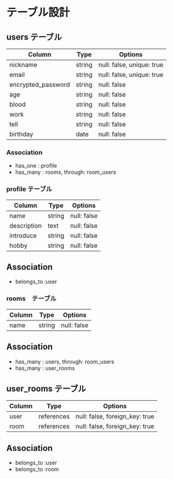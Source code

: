 # テーブル設計

## users テーブル

| Column             | Type       | Options                          |
| ------------------ | ---------- | -------------------------------- |
| nickname           | string     | null: false, unique: true        |
| email              | string     | null: false, unique: true        |
| encrypted_password | string     | null: false                      |
| age                | string     | null: false                      |
| blood              | string     | null: false                      |
| work               | string     | null: false                      |
| tell                  | string     | null: false                      |
| birthday           | date       | null: false                      |

### Association

- has_one  : profile
- has_many : rooms, through: room_users

### profile テーブル

| Column             | Type       | Options                          |
| ------------------ | ---------- | -------------------------------- |
| name               | string     | null: false                      |
| description        | text       | null: false                      |
| introduce          | string     | null: false                      |        
| hobby              | string     | null: false                       |

## Association

- belongs_to :user


### rooms　テーブル

| Column              | Type       | Options                          |
| ------------------  | ---------- | -------------------------------- |
| name                | string     | null: false                      |

## Association

- has_many : users, through: room_users
- has_many : user_rooms

## user_rooms テーブル

| Column  | Type         | Options                        |
| ------- | ------------ | ------------------------------ |
|  user   | references   | null: false, foreign_key: true |
|  room   | references   | null: false, foreign_key: true |

## Association

- belongs_to :user
- belongs_to :room
